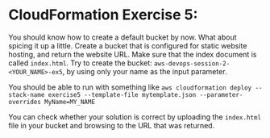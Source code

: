 # CloudFormation Exercise 5:

You should know how to create a default bucket by now. What about spicing it up a little. Create a bucket that is configured for static website hosting, and return the website URL. Make sure that the index document is called `index.html`.
Try to create the bucket:
`aws-devops-session-2-<YOUR_NAME>-ex5`, by using only your name as the input parameter.

You should be able to run with something like
`aws cloudformation deploy --stack-name exercise5 --template-file mytemplate.json --parameter-overrides MyName=MY_NAME`

You can check whether your solution is correct by uploading the `index.html` file in your bucket and browsing to the URL that was returned.
